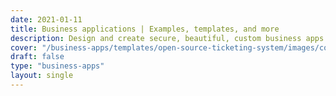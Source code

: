 ```yaml
---
date: 2021-01-11
title: Business applications | Examples, templates, and more
description: Design and create secure, beautiful, custom business apps in minutes. Creating business applications easy thanks to Budibase's fully-editable templates and open-source low code platform.
cover: "/business-apps/templates/open-source-ticketing-system/images/cover.png"
draft: false
type: "business-apps"
layout: single
---
```


